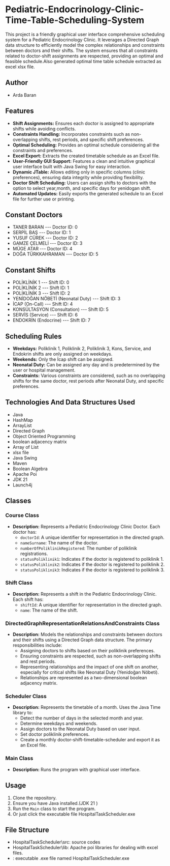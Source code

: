 # Pediatric-Endocrinology-Clinic-Time-Table-Scheduling-System
 This project is a friendly graphical user interface comprehensive scheduling system for a Pediatric Endocrinology Clinic. It leverages a Directed Graph data structure to efficiently model the complex relationships and constraints between doctors and their shifts. The system ensures that all constraints related to doctor-shift assignments are respected, providing an optimal and feasible schedule.Also generated optimal time table schedule extracted as excel xlsx file.
## Author

- Arda Baran
## Features

- **Shift Assignments:** Ensures each doctor is assigned to appropriate shifts while avoiding conflicts.
- **Constraints Handling:** Incorporates constraints such as non-overlapping shifts, rest periods, and specific shift preferences.
- **Optimal Scheduling:** Provides an optimal schedule considering all the constraints and preferences.
- **Excel Export:** Extracts the created timetable schedule as an Excel file.
- **User-Friendly GUI Support:** Features a clean and intuitive graphical user interface built with Java Swing for easy interaction.
- **Dynamic JTable:** Allows editing only in specific columns (clinic preferences), ensuring data integrity while providing flexibility.
- **Doctor Shift Scheduling:** Users can assign shifts to doctors with the option to select year,month, and specific days for yenidogan shift.
- **Automated Updates:** Easily exports the generated schedule to an Excel file for further use or printing.
  
## Constant Doctors

- TANER BARAN --- Doctor ID: 0
- SERPİL BAŞ  --- Doctor ID: 1
- YUSUF CÜREK --- Doctor ID: 2
- GAMZE ÇELMELİ --- Doctor ID: 3
- MÜGE ATAR    --- Doctor ID: 4
- DOĞA TÜRKKAHRAMAN --- Doctor ID: 5

## Constant Shifts

- POLİKLİNİK 1 --- Shift ID: 0
- POLİKLİNİK 2 --- Shift ID: 1 
- POLİKLİNİK 3 --- Shift ID: 2
- YENİDOĞAN NÖBETİ (Neonatal Duty) --- Shift ID: 3
- İCAP (On-Call) --- Shift ID: 4
- KONSÜLTASYON (Consultation) --- Shift ID: 5
- SERVİS (Service) --- Shift ID: 6
- ENDOKRİN (Endocrine) --- Shift ID: 7

## Scheduling Rules

- **Weekdays:** Poliklinik 1, Poliklinik 2, Poliklinik 3, Kons, Service, and Endokrin shifts are only assigned on weekdays.
- **Weekends:** Only the İcap shift can be assigned.
- **Neonatal Duty:** Can be assigned any day and is predetermined by the user or hospital management.
- **Constraints:** Various constraints are considered, such as no overlapping shifts for the same doctor, rest periods after Neonatal Duty, and specific preferences.

## Technologies And Data Structures Used
- Java
- HashMap
- ArrayList
- Directed Graph
- Object Oriented Programming
- boolean adjacency matrix 
- Array of List
- xlsx file
- Java Swing
- Maven
- Boolean Algebra
- Apache Poi
- JDK 21
- Launch4j
## Classes

### Course Class
- **Description:** Represents a Pediatric Endocrinology Clinic Doctor. Each doctor has:
  - `doctorId`: A unique identifier for representation in the directed graph.
  - `nameSurname`: The name of the doctor.
  - `numberOfPoliklinikRegistered`: The number of poliklinik registrations.
  - `statusPoliklinik1`: Indicates if the doctor is registered to poliklinik 1.
  - `statusPoliklinik2`: Indicates if the doctor is registered to poliklinik 2.
  - `statusPoliklinik3`: Indicates if the doctor is registered to poliklinik 3.

### Shift Class
- **Description:** Represents a shift in the Pediatric Endocrinology Clinic. Each shift has:
  - `shiftId`: A unique identifier for representation in the directed graph.
  - `name`: The name of the shift.

### DirectedGraphRepresentationRelationsAndConstraints Class
- **Description:** Models the relationships and constraints between doctors and their shifts using a Directed Graph data structure. The primary responsibilities include:
  - Assigning doctors to shifts based on their poliklinik preferences.
  - Ensuring constraints are respected, such as non-overlapping shifts and rest periods.
  - Representing relationships and the impact of one shift on another, especially for critical shifts like Neonatal Duty (Yenidoğan Nöbeti).
  - Relationships are represented as a two-dimensional boolean adjacency matrix.

### Scheduler Class
- **Description:** Represents the timetable of a month. Uses the Java Time library to:
  - Detect the number of days in the selected month and year.
  - Determine weekdays and weekends.
  - Assign doctors to the Neonatal Duty based on user input.
  - Set doctor poliklinik preferences.
  - Create a monthly doctor-shift-timetable-scheduler and export it as an Excel file.

### Main Class
- **Description:** Runs the program with graphical user interface.

## Usage

1. Clone the repository.
2. Ensure you have Java installed.(JDK 21 )
3. Run the `Main` class to start the program.
4. Or just click the executable file HospitalTaskScheduler.exe


## File Structure
- HospitalTaskScheduler\src\: source codes
- HospitalTaskScheduler\lib\: Apache poi libraries for dealing with excel files.
- \: executable .exe file named HospitalTaskScheduler.exe
